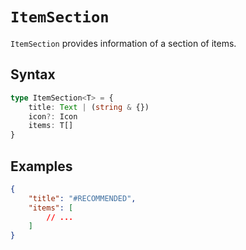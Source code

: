# `ItemSection`

`ItemSection` provides information of a section of items.

## Syntax

```ts
type ItemSection<T> = {
    title: Text | (string & {})
    icon?: Icon
    items: T[]
}
```

## Examples

```json
{
    "title": "#RECOMMENDED",
    "items": [
        // ...
    ]
}
```
